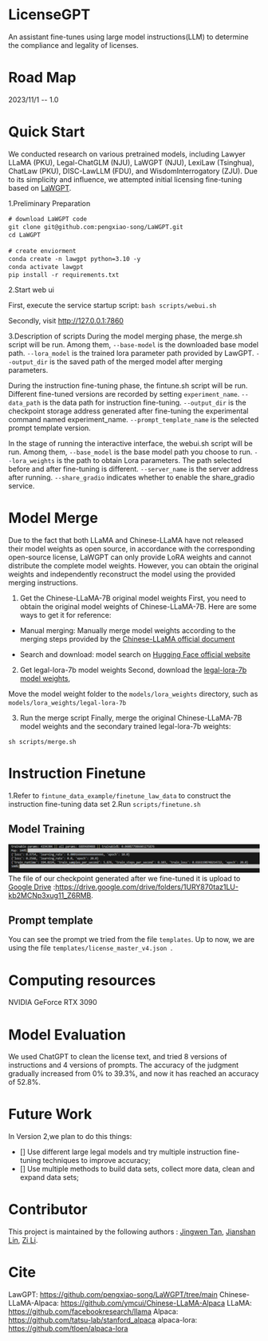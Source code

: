 # LicenseGPT
An assistant fine-tunes using large model instructions(LLM) to determine the compliance and legality of licenses.

# Road Map
2023/11/1 -- 1.0

# Quick Start

We conducted research on various pretrained models, including Lawyer LLaMA (PKU), Legal-ChatGLM (NJU), LaWGPT (NJU), LexiLaw (Tsinghua), ChatLaw (PKU), DISC-LawLLM (FDU), and WisdomInterrogatory (ZJU). 
Due to its simplicity and influence, we attempted initial licensing fine-tuning based on [LaWGPT](https://github.com/pengxiao-song/LaWGPT/tree/main).

1.Preliminary Preparation
```
# download LaWGPT code
git clone git@github.com:pengxiao-song/LaWGPT.git
cd LaWGPT

# create enviorment
conda create -n lawgpt python=3.10 -y
conda activate lawgpt
pip install -r requirements.txt
```

2.Start web ui

First, execute the service startup script: 
`bash scripts/webui.sh`

Secondly, visit http://127.0.0.1:7860

3.Description of scripts
During the model merging phase, the merge.sh script will be run. 
Among them, 
`--base-model` is the downloaded base model path. 
`--lora_model` is the trained lora parameter path provided by LawGPT. 
`--output_dir` is the saved path of the merged model after merging parameters.

During the instruction fine-tuning phase, the fintune.sh script will be run. 
Different fine-tuned versions are recorded by setting `experiment_name`. 
`--data_path` is the data path for instruction fine-tuning. 
`--output_dir` is the checkpoint storage address generated after fine-tuning the experimental command named experiment_name. 
`--prompt_template_name` is the selected prompt template version.

In the stage of running the interactive interface, the webui.sh script will be run. 
Among them, 
`--base_model` is the base model path you choose to run. 
`--lora_weights` is the path to obtain Lora parameters. The path selected before and after fine-tuning is different. 
`--server_name` is the server address after running. 
`--share_gradio` indicates whether to enable the share_gradio service.

# Model Merge
Due to the fact that both LLaMA and Chinese-LLaMA have not released their model weights as open source, in accordance with the corresponding open-source license, LaWGPT can only provide LoRA weights and cannot distribute the complete model weights. However, you can obtain the original weights and independently reconstruct the model using the provided merging instructions.

1. Get the Chinese-LLaMA-7B original model weights
First, you need to obtain the original model weights of Chinese-LLaMA-7B. Here are some ways to get it for reference:

- Manual merging: Manually merge model weights according to the merging steps provided by the [Chinese-LLaMA official document](https://github.com/ymcui/Chinese-LLaMA-Alpaca)

- Search and download: model search on [Hugging Face official website](https://huggingface.co/models?search=chinese-llama)

2. Get legal-lora-7b model weights
Second, download the [legal-lora-7b model weights](https://huggingface.co/entity303/legal-lora-7b/tree/main),

Move the model weight folder to the `models/lora_weights` directory, such as `models/lora_weights/legal-lora-7b`

3. Run the merge script
Finally, merge the original Chinese-LLaMA-7B model weights and the secondary trained legal-lora-7b weights:
```
sh scripts/merge.sh
```

# Instruction Finetune
1.Refer to `fintune_data_example/finetune_law_data` to construct the instruction fine-tuning data set
2.Run `scripts/finetune.sh`

## Model Training
![image](https://github.com/OpenDataology/LicenseGPT/blob/main/assets/Instruction%20Finetune%20Training.png)
The file of our checkpoint generated after we fine-tuned it is upload to [Google Drive](https://drive.google.com/drive/folders/1URY870taz1LU-kb2MCNp3xug11_Z6RMB) :https://drive.google.com/drive/folders/1URY870taz1LU-kb2MCNp3xug11_Z6RMB.

## Prompt template
You can see the prompt we tried from the file  `templates`. 
Up to now, we are using the file `templates/license_master_v4.json `.

# Computing resources
NVIDIA GeForce RTX 3090

# Model Evaluation
We used ChatGPT to clean the license text, and tried 8 versions of instructions and 4 versions of prompts.
The accuracy of the judgment gradually increased from 0% to 39.3%, and now it has reached an accuracy of 52.8%.

# Future Work
In Version 2,we plan to do this things:
- [] Use different large legal models and try multiple instruction fine-tuning techniques to improve accuracy;
- [] Use multiple methods to build data sets, collect more data, clean and expand data sets;

# Contributor
This project is maintained by the following authors : [Jingwen Tan](https://github.com/viviTjwan), [Jianshan Lin](https://github.com/san5167), [Zi Li](https://github.com/li-clement).

# Cite
LawGPT: https://github.com/pengxiao-song/LaWGPT/tree/main
Chinese-LLaMA-Alpaca: https://github.com/ymcui/Chinese-LLaMA-Alpaca
LLaMA: https://github.com/facebookresearch/llama
Alpaca: https://github.com/tatsu-lab/stanford_alpaca
alpaca-lora: https://github.com/tloen/alpaca-lora
